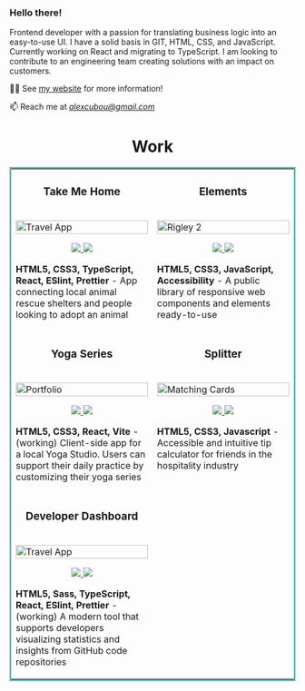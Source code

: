 ### Hello there!

Frontend developer with a passion for translating business logic into an easy-to-use UI. I have a solid basis in GIT, HTML, CSS, and JavaScript. Currently working on React and migrating to TypeScript. I am looking to contribute to an engineering team creating solutions with an impact on customers. 

👨‍💻 See [my website](https://alexcumplido.github.io/portfolio/) for more information!

📫 Reach me at *alexcubou@gmail.com*

<h1 align="center">Work</h1>
<table bordercolor="#66b2b2">
  <tr>
    <td width="50%" valign="top">
      <h3 align="center">Take Me Home</h3>
        <br />
        <a target="_blank" href="https://takeme-home.vercel.app/">
            <img src="https://alexcumplido.github.io/portfolio/images/pets.PNG" width="100%" alt="Travel App"/>
        </a>
        <br />
        <p align="center">   
          <a href="https://github.com/alexcumplido/takemeHome#take-me-home" target="_blank">
            <img src="https://img.shields.io/static/v1?label=&message=REPO&color=23555f&style=plastic&logo=github&logo-color=white"/>
          </a>  
          <a href="https://takeme-home.vercel.app/" target="_blank">
            <img src="https://img.shields.io/static/v1?label=&message=WEBSITE&color=cdf998&style=plastic&logo=&logo-color=white"/>
          </a>
        </p>
        <p><strong>HTML5, CSS3, TypeScript, React, ESlint, Prettier</strong> - App connecting local animal rescue shelters and people looking
 to adopt an animal
        </p>
    </td>
     <td width="50%" valign="top">
      <h3 align="center">Elements</h3>
      <br />
      <a target="_blank" href="https://alexcumplido.github.io/frontend-projects/">
        <img src="https://alexcumplido.github.io/portfolio/images/elements.PNG" width="100%"  alt="Rigley 2"/>
      </a>
      <br />
      <p align="center">
        <a href="https://github.com/alexcumplido/frontend-projects#elements" target="_blank">
          <img src="https://img.shields.io/static/v1?label=&message=REPO&color=23555f&style=plastic&logo=github&logo-color=white"/>
        </a>
        <a href="https://alexcumplido.github.io/frontend-projects/" target="_blank">
          <img src="https://img.shields.io/static/v1?label=&message=WEBSITE&color=cdf998&style=plastic&logo=&logo-color=white"/>
        </a>
      </p>
      <p>
        <strong>HTML5, CSS3, JavaScript, Accessibility</strong> - A public library of responsive web components and elements ready-to-use
      </p>
    </td>
    
  </tr>
   <tr>
    <td width="50%" valign="top">
      <h3 align="center">Yoga Series</h3>
      <br />
        <a target="_blank" href="https://yogaseries.vercel.app/">
          <img src="https://alexcumplido.github.io/portfolio/images/yourYoga.png" width="100%" alt="Portfolio"/>
        </a>
      <br />
        <p align="center">
            <a href="https://github.com/alexcumplido/yogaSeries#yoga-series" target="_blank">
                <img src="https://img.shields.io/static/v1?label=&message=REPO&color=23555f&style=plastic&logo=github&logo-color=white"/>
            </a>
            <a href="https://yogaseries.vercel.app/" target="_blank">
                <img src="https://img.shields.io/static/v1?label=&message=WEBSITE&color=cdf998&style=plastic&logo=&logo-color=white"/>
            </a>
      </p>
        <p><strong>HTML5, CSS3, React, Vite</strong> - (working) Client-side app for a local Yoga Studio. Users can support their daily practice by customizing their yoga series</p>
    </td>
     <td width="50%" valign="top">
      <h3 align="center">Splitter</h3>
        <br />
        <a target="_blank" href="https://alexcumplido.github.io/frontend-projects/tip-calculator/index.html">
          <img src="https://alexcumplido.github.io/frontend-projects/images/calculator.PNG" width="100%" alt="Matching Cards"/>
        </a>
        <br />
    <p align="center">
  <a href="https://github.com/alexcumplido/frontend-projects/tree/main/tip-calculator#splitter" target="_blank">
    <img src="https://img.shields.io/static/v1?label=&message=REPO&color=23555f&style=plastic&logo=github&logo-color=white"/>
  </a>
  <a href="https://alexcumplido.github.io/frontend-projects/tip-calculator/index.html" target="_blank">
    <img src="https://img.shields.io/static/v1?label=&message=WEBSITE&color=cdf998&style=plastic&logo=&logo-color=white"/>
  </a>
      </p>
        <p><strong>HTML5, CSS3, Javascript</strong> - Accessible and intuitive tip calculator for friends in the hospitality industry</p>
    </td>
  </tr>
  <tr>
  <tr>
   
   <td width="50%" valign="top">
      <h3 align="center">Developer Dashboard</h3>
        <br />
        <a target="_blank" href="https://github.com/alexcumplido">
          <img src="https://cdn.filestackcontent.com/ttsqsiTEqZm6RqajkDOA" width="100%" alt="Travel App"/>
        </a>
        <br />
        <p align="center">   
          <a href="https://github.com/alexcumplido" target="_blank">
          <img src="https://img.shields.io/static/v1?label=&message=REPO&color=23555f&style=plastic&logo=github&logo-color=white"/>
        </a>
        <a href="https://github.com/alexcumplido" target="_blank">
          <img src="https://img.shields.io/static/v1?label=&message=WEBSITE&color=cdf998&style=plastic&logo=&logo-color=white"/>
        </a>
        </p>
        <p>
        <strong>HTML5, Sass, TypeScript, React, ESlint, Prettier</strong> - (working) A modern tool that supports developers visualizing statistics and insights from GitHub code repositories 
        </p>
        </p>
    </td>
  </tr>
</table>





